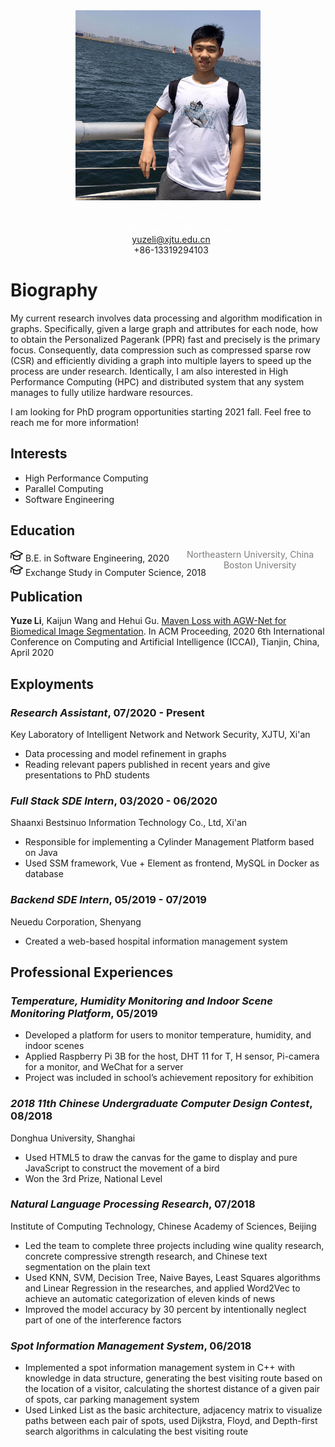 <div style="text-align: center">
    <img src="myphoto.jpeg" alt="myphoto" style="zoom:30%;" />
    <div style="margin-left:10px">
        <div style="color: white; margin-top:10px; font-size:20px">Concact</div>
        <div style="color: white">No. 59 Jinye Yilu, Xi’an, China</div>
        <div>
            <a href="mailto:yuzeli@xjtu.edu.cn">yuzeli@xjtu.edu.cn</a>
            <br/>
            <span>+86-13319294103</span>
        </div>
    </div>
</div>

# Biography

My current research involves data processing and algorithm modification in graphs. Specifically, given a large graph and attributes for each node, how to obtain the Personalized Pagerank (PPR) fast and precisely is the primary focus. Consequently, data compression such as compressed sparse row (CSR) and efficiently dividing a graph into multiple layers to speed up the process are under research. Identically, I am also interested in High Performance Computing (HPC) and distributed system that any system manages to fully utilize hardware resources.

I am looking for PhD program opportunities starting 2021 fall. Feel free to reach me for more information!

## Interests

- High Performance Computing
- Parallel Computing
- Software Engineering

## Education
<div style="float:left">
  <img src="jiaoyu.png" alt="edu" style="zoom:10%;" />
  B.E. in Software Engineering, 2020
</div>
<span style="margin-left:28px ; color:#7C7C7C; size:3 ">Northeastern University, China</span>

<div style="float:left">
  <img src="jiaoyu.png" alt="edu" style="zoom:10%;" />
  Exchange Study in Computer Science, 2018
</div>
<span style="margin-left:28px ; color:#7C7C7C; size:3 ">Boston University</span>

## Publication

**Yuze Li**, Kaijun Wang and Hehui Gu. [Maven Loss with AGW-Net for Biomedical Image Segmentation](https://doi.org/10.1145/3404555.3404561). In ACM Proceeding, 2020 6th International Conference on Computing and Artificial Intelligence (ICCAI), Tianjin, China, April 2020

## Exployments

### *Research Assistant*, 07/2020 - Present

Key Laboratory of Intelligent Network and Network Security,  XJTU, Xi'an

- Data processing and model refinement in graphs
- Reading relevant papers published in recent years and give presentations to PhD students

### *Full Stack SDE Intern*, 03/2020 - 06/2020

Shaanxi Bestsinuo Information Technology Co., Ltd, Xi'an

- Responsible for implementing a Cylinder Management Platform based on Java
- Used SSM framework, Vue + Element as frontend, MySQL in Docker as database

### *Backend SDE Intern*, 05/2019 - 07/2019

Neuedu Corporation, Shenyang

- Created a web-based hospital information management system

## Professional Experiences

### *Temperature, Humidity Monitoring and Indoor Scene Monitoring Platform*, 05/2019

- Developed a platform for users to monitor temperature, humidity, and indoor scenes
- Applied Raspberry Pi 3B for the host, DHT 11 for T, H sensor, Pi-camera for a monitor, and WeChat for a server
- Project was included in school’s achievement repository for exhibition

### *2018 11th Chinese Undergraduate Computer Design Contest*, 08/2018

Donghua University, Shanghai

- Used HTML5 to draw the canvas for the game to display and pure JavaScript to construct the movement of a bird
- Won the 3rd Prize, National Level

### *Natural Language Processing Research*, 07/2018

Institute of Computing Technology, Chinese Academy of Sciences, Beijing

- Led the team to complete three projects including wine quality research, concrete compressive strength research, and Chinese text segmentation on the plain text
- Used KNN, SVM, Decision Tree, Naive Bayes, Least Squares algorithms and Linear Regression in the researches, and applied Word2Vec to achieve an automatic categorization of eleven kinds of news
- Improved the model accuracy by 30 percent by intentionally neglect part of one of the interference factors

### *Spot Information Management System*, 06/2018

- Implemented a spot information management system in C++ with knowledge in data structure, generating the best visiting route based on the location of a visitor, calculating the shortest distance of a given pair of spots, car parking management system
- Used Linked List as the basic architecture, adjacency matrix to visualize paths between each pair of spots, used Dijkstra, Floyd, and Depth-first search algorithms in calculating the best visiting route




